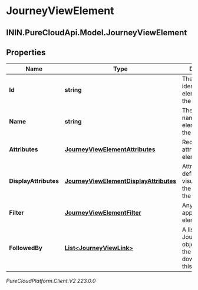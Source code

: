 # JourneyViewElement

## ININ.PureCloudApi.Model.JourneyViewElement

## Properties

|Name | Type | Description | Notes|
|------------ | ------------- | ------------- | -------------|
| **Id** | **string** | The unique identifier of the element within the elements list | |
| **Name** | **string** | The unique name of the element within the view | |
| **Attributes** | [**JourneyViewElementAttributes**](JourneyViewElementAttributes) | Required attributes of the element | |
| **DisplayAttributes** | [**JourneyViewElementDisplayAttributes**](JourneyViewElementDisplayAttributes) | Attributes that defines the visualization of the element in the journey view | [optional] |
| **Filter** | [**JourneyViewElementFilter**](JourneyViewElementFilter) | Any filters applied to this element | [optional] |
| **FollowedBy** | [**List&lt;JourneyViewLink&gt;**](JourneyViewLink) | A list of JourneyViewLink objects, listing the elements downstream of this element | [optional] |



_PureCloudPlatform.Client.V2 223.0.0_
